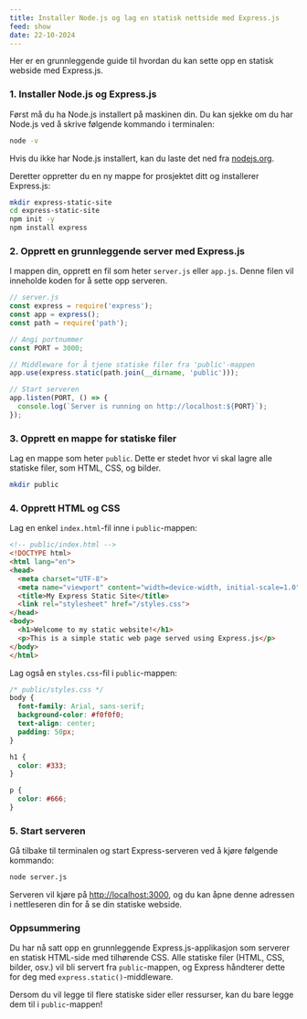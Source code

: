```yaml
---
title: Installer Node.js og lag en statisk nettside med Express.js
feed: show
date: 22-10-2024
---
```

Her er en grunnleggende guide til hvordan du kan sette opp en statisk webside med Express.js.

### 1. Installer Node.js og Express.js

Først må du ha Node.js installert på maskinen din. Du kan sjekke om du har Node.js ved å skrive følgende kommando i terminalen:

```bash
node -v
```

Hvis du ikke har Node.js installert, kan du laste det ned fra [nodejs.org](https://nodejs.org).

Deretter oppretter du en ny mappe for prosjektet ditt og installerer Express.js:

```bash
mkdir express-static-site
cd express-static-site
npm init -y
npm install express
```

### 2. Opprett en grunnleggende server med Express.js

I mappen din, opprett en fil som heter `server.js` eller `app.js`. Denne filen vil inneholde koden for å sette opp serveren.

```javascript
// server.js
const express = require('express');
const app = express();
const path = require('path');

// Angi portnummer
const PORT = 3000;

// Middleware for å tjene statiske filer fra 'public'-mappen
app.use(express.static(path.join(__dirname, 'public')));

// Start serveren
app.listen(PORT, () => {
  console.log(`Server is running on http://localhost:${PORT}`);
});
```

### 3. Opprett en mappe for statiske filer

Lag en mappe som heter `public`. Dette er stedet hvor vi skal lagre alle statiske filer, som HTML, CSS, og bilder.

```bash
mkdir public
```

### 4. Opprett HTML og CSS

Lag en enkel `index.html`-fil inne i `public`-mappen:

```html
<!-- public/index.html -->
<!DOCTYPE html>
<html lang="en">
<head>
  <meta charset="UTF-8">
  <meta name="viewport" content="width=device-width, initial-scale=1.0">
  <title>My Express Static Site</title>
  <link rel="stylesheet" href="/styles.css">
</head>
<body>
  <h1>Welcome to my static website!</h1>
  <p>This is a simple static web page served using Express.js</p>
</body>
</html>
```

Lag også en `styles.css`-fil i `public`-mappen:

```css
/* public/styles.css */
body {
  font-family: Arial, sans-serif;
  background-color: #f0f0f0;
  text-align: center;
  padding: 50px;
}

h1 {
  color: #333;
}

p {
  color: #666;
}
```

### 5. Start serveren

Gå tilbake til terminalen og start Express-serveren ved å kjøre følgende kommando:

```bash
node server.js
```

Serveren vil kjøre på [http://localhost:3000](http://localhost:3000), og du kan åpne denne adressen i nettleseren din for å se din statiske webside.

### Oppsummering

Du har nå satt opp en grunnleggende Express.js-applikasjon som serverer en statisk HTML-side med tilhørende CSS. Alle statiske filer (HTML, CSS, bilder, osv.) vil bli servert fra `public`-mappen, og Express håndterer dette for deg med `express.static()`-middleware.

Dersom du vil legge til flere statiske sider eller ressurser, kan du bare legge dem til i `public`-mappen!